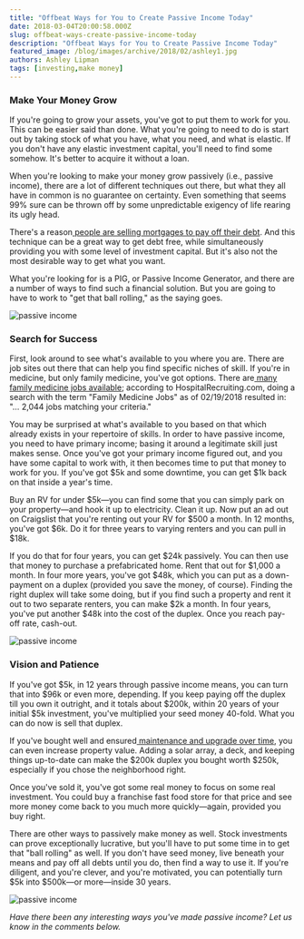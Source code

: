 ```yaml
---
title: "Offbeat Ways for You to Create Passive Income Today"
date: 2018-03-04T20:00:58.000Z
slug: offbeat-ways-create-passive-income-today
description: "Offbeat Ways for You to Create Passive Income Today"
featured_image: /blog/images/archive/2018/02/ashley1.jpg
authors: Ashley Lipman
tags: [investing,make money]
---
```


### Make Your Money Grow

If you're going to grow your assets, you've got to put them to work for you. This can be easier said than done. What you're going to need to do is start out by taking stock of what you have, what you need, and what is elastic. If you don't have any elastic investment capital, you'll need to find some somehow. It's better to acquire it without a loan.

When you're looking to make your money grow passively (i.e., passive income), there are a lot of different techniques out there, but what they all have in common is no guarantee on certainty. Even something that seems 99% sure can be thrown off by some unpredictable exigency of life rearing its ugly head.

There's a reason[ people are selling mortgages to pay off their debt](http://augustafreepress.com/might-want-sell-mortgage/). And this technique can be a great way to get debt free, while simultaneously providing you with some level of investment capital. But it's also not the most desirable way to get what you want.

What you're looking for is a PIG, or Passive Income Generator, and there are a number of ways to find such a financial solution. But you are going to have to work to "get that ball rolling," as the saying goes.

![passive income](/blog/images/archive/2018/02/ashley1.jpg)

### Search for Success

First, look around to see what's available to you where you are. There are job sites out there that can help you find specific niches of skill. If you're in medicine, but only family medicine, you've got options. There are[ many family medicine jobs available](https://www.hospitalrecruiting.com/jobs/Family-Practice-Jobs/); according to HospitalRecruiting.com, doing a search with the term "Family Medicine Jobs" as of 02/19/2018 resulted in: "… 2,044 jobs matching your criteria."

You may be surprised at what's available to you based on that which already exists in your repertoire of skills. In order to have passive income, you need to have primary income; basing it around a legitimate skill just makes sense. Once you've got your primary income figured out, and you have some capital to work with, it then becomes time to put that money to work for you. If you've got $5k and some downtime, you can get $1k back on that inside a year's time.

Buy an RV for under $5k—you can find some that you can simply park on your property—and hook it up to electricity. Clean it up. Now put an ad out on Craigslist that you're renting out your RV for $500 a month. In 12 months, you've got $6k. Do it for three years to varying renters and you can pull in $18k.

If you do that for four years, you can get $24k passively. You can then use that money to purchase a prefabricated home. Rent that out for $1,000 a month. In four more years, you've got $48k, which you can put as a down-payment on a duplex (provided you save the money, of course). Finding the right duplex will take some doing, but if you find such a property and rent it out to two separate renters, you can make $2k a month. In four years, you've put another $48k into the cost of the duplex. Once you reach pay-off rate, cash-out.

![passive income](/blog/images/archive/2018/02/ashley2.jpg)

### Vision and Patience

If you've got $5k, in 12 years through passive income means, you can turn that into $96k or even more, depending. If you keep paying off the duplex till you own it outright, and it totals about $200k, within 20 years of your initial $5k investment, you've multiplied your seed money 40-fold. What you can do now is sell that duplex.

If you've bought well and ensured[ maintenance and upgrade over time](https://www.buckeyestateblog.com/upgrading-property-value/), you can even increase property value. Adding a solar array, a deck, and keeping things up-to-date can make the $200k duplex you bought worth $250k, especially if you chose the neighborhood right.

Once you've sold it, you've got some real money to focus on some real investment. You could buy a franchise fast food store for that price and see more money come back to you much more quickly—again, provided you buy right.

There are other ways to passively make money as well. Stock investments can prove exceptionally lucrative, but you'll have to put some time in to get that "ball rolling" as well. If you don't have seed money, live beneath your means and pay off all debts until you do, then find a way to use it. If you're diligent, and you're clever, and you're motivated, you can potentially turn $5k into $500k—or more—inside 30 years.

![passive income](/blog/images/archive/2018/02/ashley3.jpg)

_Have there been any interesting ways you've made passive income? Let us know in the comments below._